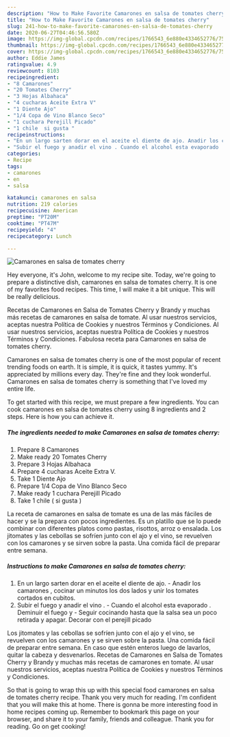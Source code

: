 ```yaml
---
description: "How to Make Favorite Camarones en salsa de tomates cherry"
title: "How to Make Favorite Camarones en salsa de tomates cherry"
slug: 241-how-to-make-favorite-camarones-en-salsa-de-tomates-cherry
date: 2020-06-27T04:46:56.580Z
image: https://img-global.cpcdn.com/recipes/1766543_6e880e4334652776/751x532cq70/camarones-en-salsa-de-tomates-cherry-foto-principal.jpg
thumbnail: https://img-global.cpcdn.com/recipes/1766543_6e880e4334652776/751x532cq70/camarones-en-salsa-de-tomates-cherry-foto-principal.jpg
cover: https://img-global.cpcdn.com/recipes/1766543_6e880e4334652776/751x532cq70/camarones-en-salsa-de-tomates-cherry-foto-principal.jpg
author: Eddie James
ratingvalue: 4.9
reviewcount: 8103
recipeingredient:
- "8 Camarones"
- "20 Tomates Cherry"
- "3 Hojas Albahaca"
- "4 cucharas Aceite Extra V"
- "1 Diente Ajo"
- "1/4 Copa de Vino Blanco Seco"
- "1 cuchara Perejill Picado"
- "1 chile  si gusta "
recipeinstructions:
- "En un largo sarten dorar en el aceite el diente de ajo. Anadir los camarones , cocinar un minutos los dos lados y unir los tomates cortados en cubitos."
- "Subir el fuego y anadir el vino . Cuando el alcohol esta evaporado . Deminuir el fuego y Seguir cocinando hasta que la salsa sea un poco retirada y apagar. Decorar con el perejill picado"
categories:
- Recipe
tags:
- camarones
- en
- salsa

katakunci: camarones en salsa 
nutrition: 219 calories
recipecuisine: American
preptime: "PT20M"
cooktime: "PT47M"
recipeyield: "4"
recipecategory: Lunch

---
```



![Camarones en salsa de tomates cherry](https://img-global.cpcdn.com/recipes/1766543_6e880e4334652776/751x532cq70/camarones-en-salsa-de-tomates-cherry-foto-principal.jpg)

Hey everyone, it's John, welcome to my recipe site. Today, we're going to prepare a distinctive dish, camarones en salsa de tomates cherry. It is one of my favorites food recipes. This time, I will make it a bit unique. This will be really delicious.

Recetas de Camarones en Salsa de Tomates Cherry y Brandy y muchas más recetas de camarones en salsa de tomate. Al usar nuestros servicios, aceptas nuestra Política de Cookies y nuestros Términos y Condiciones. Al usar nuestros servicios, aceptas nuestra Política de Cookies y nuestros Términos y Condiciones. Fabulosa receta para Camarones en salsa de tomates cherry.

Camarones en salsa de tomates cherry is one of the most popular of recent trending foods on earth. It is simple, it is quick, it tastes yummy. It's appreciated by millions every day. They're fine and they look wonderful. Camarones en salsa de tomates cherry is something that I've loved my entire life.


To get started with this recipe, we must prepare a few ingredients. You can cook camarones en salsa de tomates cherry using 8 ingredients and 2 steps. Here is how you can achieve it.

<!--inarticleads1-->

##### The ingredients needed to make Camarones en salsa de tomates cherry:

1. Prepare 8 Camarones
1. Make ready 20 Tomates Cherry
1. Prepare 3 Hojas Albahaca
1. Prepare 4 cucharas Aceite Extra V.
1. Take 1 Diente Ajo
1. Prepare 1/4 Copa de Vino Blanco Seco
1. Make ready 1 cuchara Perejill Picado
1. Take 1 chile ( si gusta )


La receta de camarones en salsa de tomate es una de las más fáciles de hacer y se la prepara con pocos ingredientes. Es un platillo que se lo puede combinar con diferentes platos como pastas, risottos, arroz o ensalada. Los jitomates y las cebollas se sofríen junto con el ajo y el vino, se revuelven con los camarones y se sirven sobre la pasta. Una comida fácil de preparar entre semana. 

<!--inarticleads2-->

##### Instructions to make Camarones en salsa de tomates cherry:

1. En un largo sarten dorar en el aceite el diente de ajo. - Anadir los camarones , cocinar un minutos los dos lados y unir los tomates cortados en cubitos.
1. Subir el fuego y anadir el vino . - Cuando el alcohol esta evaporado . Deminuir el fuego y - Seguir cocinando hasta que la salsa sea un poco retirada y apagar. Decorar con el perejill picado


Los jitomates y las cebollas se sofríen junto con el ajo y el vino, se revuelven con los camarones y se sirven sobre la pasta. Una comida fácil de preparar entre semana. En caso que estén enteros luego de lavarlos, quitar la cabeza y desvenarlos. Recetas de Camarones en Salsa de Tomates Cherry y Brandy y muchas más recetas de camarones en tomate. Al usar nuestros servicios, aceptas nuestra Política de Cookies y nuestros Términos y Condiciones. 

So that is going to wrap this up with this special food camarones en salsa de tomates cherry recipe. Thank you very much for reading. I'm confident that you will make this at home. There is gonna be more interesting food in home recipes coming up. Remember to bookmark this page on your browser, and share it to your family, friends and colleague. Thank you for reading. Go on get cooking!
